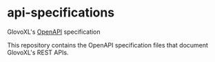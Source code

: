 # api-specifications
GlovoXL's [OpenAPI](https://spec.openapis.org/oas/latest.html) specification

This repository contains the OpenAPI specification files that document GlovoXL's REST APIs.
